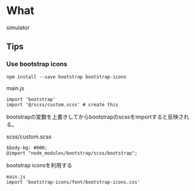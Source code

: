 # What

simulator



## Tips
### Use bootstrap icons

```
npm install --save bootstrap bootstrap-icons
```

main.js
```
import 'bootstrap'
import '@/scss/custom.scss' # create this
```
bootstrapの変数を上書きしてからbootstrapのscssをimportすると反映される。

scss/custom.scss
```
$body-bg: #000;
@import "node_modules/bootstrap/scss/bootstrap";
```

bootstrap iconsを利用する
```
main.js
import 'bootstrap-icons/font/bootstrap-icons.css'
```
